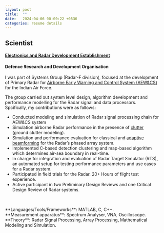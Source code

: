 ```yaml
---
layout: post
title:  ""
date:   2024-04-06 00:00:22 +0530
categories: resume details
---
```

<h2>Scientist</h2>
<h4>
<a href="https://www.drdo.gov.in/drdo/labs-and-establishments/electronics-radar-development-establishment-lrde">Electronics and Radar Development Establishment</a>
</h4>
<h4>Defence Research and Development Organisation</h4>

I was part of Systems Group (Radar-F division), focused at the development of Primary Radar for [Airborne Early Warning and Control System (AEW&CS)](https://en.wikipedia.org/wiki/DRDO_AEW%26CS) for the Indian Air Force.

The group carried out system level design, algorithm development and performance modelling for the Radar signal and data processors.
<br>
Spcifically, my contributions were as follows:
- Conducted modeling and simulation of Radar signal processing chain for AEW&CS system
- Simulation airborne Radar performance in the presence of [clutter](https://en.wikipedia.org/wiki/Clutter_(radar)) (ground clutter modeling).
- Simulation and performance evaluation for classical and [adaptive beamforming](https://en.wikipedia.org/wiki/Adaptive_beamformer) for the Radar’s phased array system.
- Implemented C-based detection clustering and map-based algorithm which determines air-sea boundary in real-time.
- In charge for integration and evaluation of Radar Target Simulator (RTS), an automated setup for testing performance parameters and use cases for a Radar system.
- Participated in field trials for the Radar. 20+ Hours of flight test experience.
- Active participant in two Preliminary Design Reviews and one Critical Design Review of Radar systems.
<br>
<br>
**Languages/Tools/Frameworks**: MATLAB, C, C++.<br>
**Measurement apparatus**: Spectrum Analyser, VNA, Oscilloscope.<br>
**Theory**: Radar Signal Processing, Array Processing, Mathematical Modeling and Simulation.<br>

